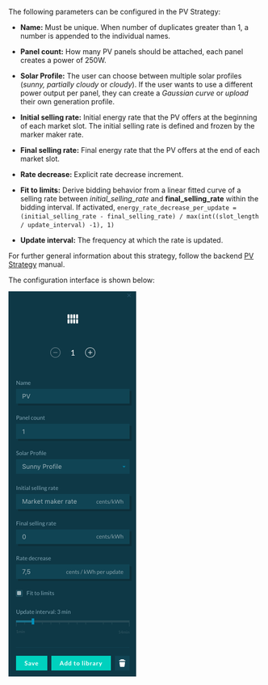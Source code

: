 The following parameters can be configured in the PV Strategy:

- **Name:** Must be unique. When number of duplicates greater than 1, a number is appended to the individual names.

- **Panel count:** How many PV panels should be attached, each panel creates a power of 250W.

- **Solar Profile:** The user can choose between multiple solar profiles (*sunny, partially cloudy* or *cloudy*). If the user wants to use a different power output per panel, they can create a *Gaussian curve* or *upload* their own generation profile.

- **Initial selling rate:** Initial energy rate that the PV offers at the beginning of each market slot. The initial selling rate is defined and frozen by the marker maker rate.

- **Final selling rate:** Final energy rate that the PV offers at the end of each market slot.

- **Rate decrease:** Explicit rate decrease increment.
- **Fit to limits:** Derive bidding behavior from a linear fitted curve of a selling rate between *initial_selling_rate* and **final_selling_rate** within the bidding interval. If activated, `energy_rate_decrease_per_update = (initial_selling_rate - final_selling_rate) / max(int((slot_length / update_interval) -1), 1)`

- **Update interval:** The frequency at which the rate is updated. 

For further general information about this strategy, follow the backend [PV Strategy](pv-strategy.md) manual.

The configuration interface is shown below:

![img](img\pv-1.png)